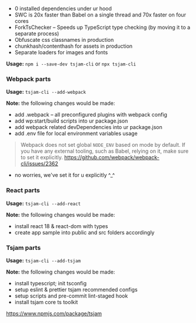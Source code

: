 - 0 installed dependencies under ur hood
- SWC is 20x faster than Babel on a single thread and 70x faster on four cores
- ForkTsChecker – Speeds up TypeScript type checking (by moving it to a separate process)
- Obfuscate css classnames in production
- chunkhash/contenthash for assets in production
- Separate loaders for images and fonts

**Usage:** `npm i --save-dev tsjam-cli` or `npx tsjam-cli`

### Webpack parts

**Usage:** `tsjam-cli --add-webpack`

**Note:** the following changes would be made:

- add .webpack – all preconfigured plugins with webpack config
- add wp:start/build scripts into ur package.json
- add webpack related devDependencies into ur package.json
- add .env file for local environment variables usage

[webpack-cli]: https://www.npmjs.com/package/webpack-cli
[survive-js-webpack]: https://survivejs.com/webpack/foreword/
[survive-js-webpack-composing-configuration]: https://survivejs.com/webpack/developing/composing-configuration/
[webpack-nano]: https://www.npmjs.com/package/webpack-nano
[webpack-blocks]: https://www.npmjs.com/package/webpack-blocks
[webpack-the-good-parts]: https://presentations.survivejs.com/webpack-the-good-parts/#/22
[nwb]: https://www.npmjs.com/package/nwb

> Webpack does not set global `NODE_ENV` based on mode by default.
> If you have any external tooling, such as Babel, relying on it, make sure to set it explicitly.
> https://github.com/webpack/webpack-cli/issues/2362

- no worries, we've set it for u explicitly ^\_^

### React parts

**Usage:** `tsjam-cli --add-react`

**Note:** the following changes would be made:

- install react 18 & react-dom with types
- create app sample into public and src folders accordingly

### Tsjam parts

**Usage:** `tsjam-cli --add-tsjam`

**Note:** the following changes would be made:

- install typescript; init tsconfig
- setup eslint & prettier tsjam recommended configs
- setup scripts and pre-commit lint-staged hook
- install tsjam core ts toolkit

https://www.npmjs.com/package/tsjam
